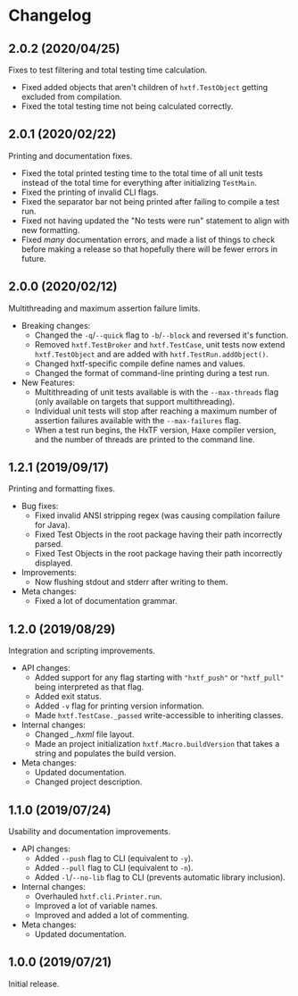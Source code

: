 Changelog
=========


2.0.2 (2020/04/25)
------------------

Fixes to test filtering and total testing time calculation.

- Fixed added objects that aren't children of `hxtf.TestObject` getting excluded from compilation.
- Fixed the total testing time not being calculated correctly.


2.0.1 (2020/02/22)
------------------

Printing and documentation fixes.

- Fixed the total printed testing time to the total time of all unit tests instead of the total time for everything after initializing `TestMain`.
- Fixed the printing of invalid CLI flags.
- Fixed the separator bar not being printed after failing to compile a test run.
- Fixed not having updated the "No tests were run" statement to align with new formatting.
- Fixed *many* documentation errors, and made a list of things to check before making a release so that hopefully there will be fewer errors in future.


2.0.0 (2020/02/12)
------------------

Multithreading and maximum assertion failure limits.

- Breaking changes:
  - Changed the `-q`/`--quick` flag to `-b`/`--block` and reversed it's function.
  - Removed `hxtf.TestBroker` and `hxtf.TestCase`, unit tests now extend `hxtf.TestObject` and are added with `hxtf.TestRun.addObject()`.
  - Changed hxtf-specific compile define names and values.
  - Changed the format of command-line printing during a test run.
- New Features:
  - Multithreading of unit tests available is with the `--max-threads` flag (only available on targets that support multithreading).
  - Individual unit tests will stop after reaching a maximum number of assertion failures available with the `--max-failures` flag.
  - When a test run begins, the HxTF version, Haxe compiler version, and the number of threads are printed to the command line.


1.2.1 (2019/09/17)
------------------

Printing and formatting fixes.

- Bug fixes:
  - Fixed invalid ANSI stripping regex (was causing compilation failure for Java).
  - Fixed Test Objects in the root package having their path incorrectly parsed.
  - Fixed Test Objects in the root package having their path incorrectly displayed.
- Improvements:
  - Now flushing stdout and stderr after writing to them.
- Meta changes:
  - Fixed a lot of documentation grammar.


1.2.0 (2019/08/29)
------------------

Integration and scripting improvements.

- API changes:
  - Added support for any flag starting with `"hxtf_push"` or `"hxtf_pull"` being interpreted as that flag.
  - Added exit status.
  - Added `-v` flag for printing version information.
  - Made `hxtf.TestCase._passed` write-accessible to inheriting classes.
- Internal changes:
  - Changed _\_.hxml_ file layout.
  - Made an project initialization `hxtf.Macro.buildVersion` that takes a string and populates the build version.
- Meta changes:
  - Updated documentation.
  - Changed project description.


1.1.0 (2019/07/24)
------------------

Usability and documentation improvements.

- API changes:
  - Added `--push` flag to CLI (equivalent to `-y`).
  - Added `--pull` flag to CLI (equivalent to `-n`).
  - Added `-l`/`--no-lib` flag to CLI (prevents automatic library inclusion).
- Internal changes:
  - Overhauled `hxtf.cli.Printer.run`.
  - Improved a lot of variable names.
  - Improved and added a lot of commenting.
- Meta changes:
  - Updated documentation.


1.0.0 (2019/07/21)
------------------

Initial release.
